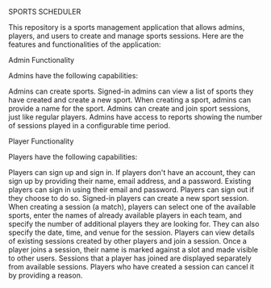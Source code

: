 SPORTS SCHEDULER

This repository is a sports management application that allows admins, players, and users to create and manage sports sessions. 
Here are the features and functionalities of the application:

Admin Functionality

Admins have the following capabilities:


Admins can create sports.
Signed-in admins can view a list of sports they have created and create a new sport.
When creating a sport, admins can provide a name for the sport.
Admins can create and join sport sessions, just like regular players.
Admins have access to reports showing the number of sessions played in a configurable time period.

Player Functionality

Players have the following capabilities:


Players can sign up and sign in.
If players don't have an account, they can sign up by providing their name, email address, and a password.
Existing players can sign in using their email and password.
Players can sign out if they choose to do so.
Signed-in players can create a new sport session.
When creating a session (a match), players can select one of the available sports, enter the names of already available players in each team, and specify the number of additional players they are looking for. They can also specify the date, time, and venue for the session.
Players can view details of existing sessions created by other players and join a session.
Once a player joins a session, their name is marked against a slot and made visible to other users.
Sessions that a player has joined are displayed separately from available sessions.
Players who have created a session can cancel it by providing a reason.
